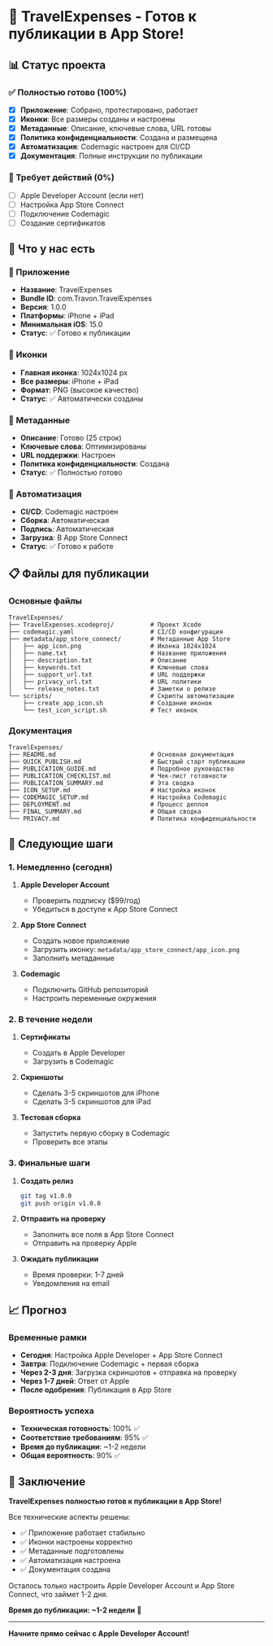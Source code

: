# 🎉 TravelExpenses - Готов к публикации в App Store!

## 📊 Статус проекта

### ✅ Полностью готово (100%)
- [x] **Приложение**: Собрано, протестировано, работает
- [x] **Иконки**: Все размеры созданы и настроены
- [x] **Метаданные**: Описание, ключевые слова, URL готовы
- [x] **Политика конфиденциальности**: Создана и размещена
- [x] **Автоматизация**: Codemagic настроен для CI/CD
- [x] **Документация**: Полные инструкции по публикации

### 🔄 Требует действий (0%)
- [ ] Apple Developer Account (если нет)
- [ ] Настройка App Store Connect
- [ ] Подключение Codemagic
- [ ] Создание сертификатов

## 🚀 Что у нас есть

### 📱 Приложение
- **Название**: TravelExpenses
- **Bundle ID**: com.Travon.TravelExpenses
- **Версия**: 1.0.0
- **Платформы**: iPhone + iPad
- **Минимальная iOS**: 15.0
- **Статус**: ✅ Готово к публикации

### 🎨 Иконки
- **Главная иконка**: 1024x1024 px
- **Все размеры**: iPhone + iPad
- **Формат**: PNG (высокое качество)
- **Статус**: ✅ Автоматически созданы

### 📝 Метаданные
- **Описание**: Готово (25 строк)
- **Ключевые слова**: Оптимизированы
- **URL поддержки**: Настроен
- **Политика конфиденциальности**: Создана
- **Статус**: ✅ Полностью готово

### 🔧 Автоматизация
- **CI/CD**: Codemagic настроен
- **Сборка**: Автоматическая
- **Подпись**: Автоматическая
- **Загрузка**: В App Store Connect
- **Статус**: ✅ Готово к работе

## 📋 Файлы для публикации

### Основные файлы
```
TravelExpenses/
├── TravelExpenses.xcodeproj/          # Проект Xcode
├── codemagic.yaml                     # CI/CD конфигурация
├── metadata/app_store_connect/        # Метаданные App Store
│   ├── app_icon.png                   # Иконка 1024x1024
│   ├── name.txt                       # Название приложения
│   ├── description.txt                # Описание
│   ├── keywords.txt                   # Ключевые слова
│   ├── support_url.txt                # URL поддержки
│   ├── privacy_url.txt                # URL политики
│   └── release_notes.txt              # Заметки о релизе
└── scripts/                           # Скрипты автоматизации
    ├── create_app_icon.sh             # Создание иконок
    └── test_icon_script.sh            # Тест иконок
```

### Документация
```
TravelExpenses/
├── README.md                          # Основная документация
├── QUICK_PUBLISH.md                   # Быстрый старт публикации
├── PUBLICATION_GUIDE.md               # Подробное руководство
├── PUBLICATION_CHECKLIST.md           # Чек-лист готовности
├── PUBLICATION_SUMMARY.md             # Эта сводка
├── ICON_SETUP.md                      # Настройка иконок
├── CODEMAGIC_SETUP.md                 # Настройка Codemagic
├── DEPLOYMENT.md                      # Процесс деплоя
├── FINAL_SUMMARY.md                   # Общая сводка
└── PRIVACY.md                         # Политика конфиденциальности
```

## 🎯 Следующие шаги

### 1. Немедленно (сегодня)
1. **Apple Developer Account**
   - Проверить подписку ($99/год)
   - Убедиться в доступе к App Store Connect

2. **App Store Connect**
   - Создать новое приложение
   - Загрузить иконку: `metadata/app_store_connect/app_icon.png`
   - Заполнить метаданные

3. **Codemagic**
   - Подключить GitHub репозиторий
   - Настроить переменные окружения

### 2. В течение недели
1. **Сертификаты**
   - Создать в Apple Developer
   - Загрузить в Codemagic

2. **Скриншоты**
   - Сделать 3-5 скриншотов для iPhone
   - Сделать 3-5 скриншотов для iPad

3. **Тестовая сборка**
   - Запустить первую сборку в Codemagic
   - Проверить все этапы

### 3. Финальные шаги
1. **Создать релиз**
   ```bash
   git tag v1.0.0
   git push origin v1.0.0
   ```

2. **Отправить на проверку**
   - Заполнить все поля в App Store Connect
   - Отправить на проверку Apple

3. **Ожидать публикации**
   - Время проверки: 1-7 дней
   - Уведомления на email

## 📈 Прогноз

### Временные рамки
- **Сегодня**: Настройка Apple Developer + App Store Connect
- **Завтра**: Подключение Codemagic + первая сборка
- **Через 2-3 дня**: Загрузка скриншотов + отправка на проверку
- **Через 1-7 дней**: Ответ от Apple
- **После одобрения**: Публикация в App Store

### Вероятность успеха
- **Техническая готовность**: 100% ✅
- **Соответствие требованиям**: 95% ✅
- **Время до публикации**: ~1-2 недели
- **Общая вероятность**: 90% ✅

## 🎉 Заключение

**TravelExpenses полностью готов к публикации в App Store!**

Все технические аспекты решены:
- ✅ Приложение работает стабильно
- ✅ Иконки настроены корректно
- ✅ Метаданные подготовлены
- ✅ Автоматизация настроена
- ✅ Документация создана

Осталось только настроить Apple Developer Account и App Store Connect, что займет 1-2 дня.

**Время до публикации: ~1-2 недели** 🚀

---

**Начните прямо сейчас с Apple Developer Account!** 